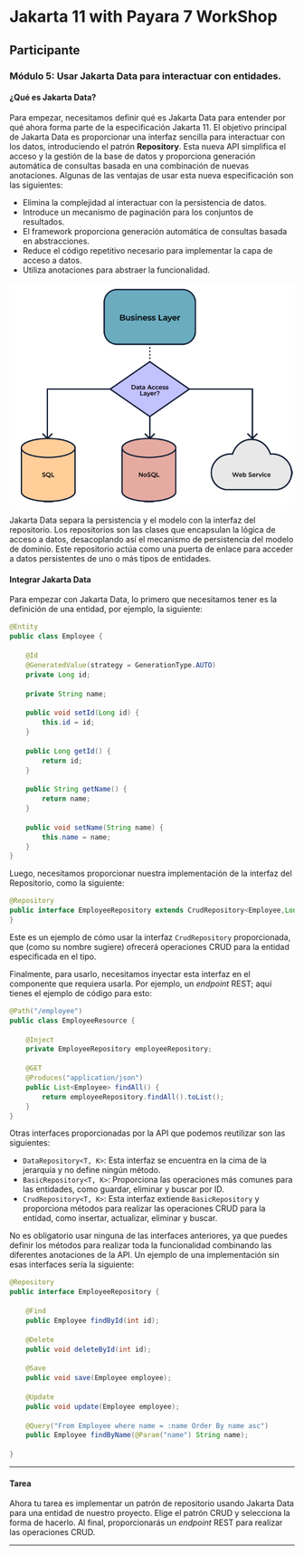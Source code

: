 # Jakarta 11 with Payara 7 WorkShop

## Participante

### **Módulo 5: Usar Jakarta Data para interactuar con entidades.**

#### ¿Qué es Jakarta Data?

Para empezar, necesitamos definir qué es Jakarta Data para entender por qué ahora forma parte de la especificación Jakarta 11. El objetivo principal de Jakarta Data es proporcionar una interfaz sencilla para interactuar con los datos, introduciendo el patrón **Repository**. Esta nueva API simplifica el acceso y la gestión de la base de datos y proporciona generación automática de consultas basada en una combinación de nuevas anotaciones. Algunas de las ventajas de usar esta nueva especificación son las siguientes:

- Elimina la complejidad al interactuar con la persistencia de datos.
- Introduce un mecanismo de paginación para los conjuntos de resultados.
- El framework proporciona generación automática de consultas basada en abstracciones.
- Reduce el código repetitivo necesario para implementar la capa de acceso a datos.
- Utiliza anotaciones para abstraer la funcionalidad.

![Repository Pattern](img/repositoryPattern.png)

Jakarta Data separa la persistencia y el modelo con la interfaz del repositorio. Los repositorios son las clases que encapsulan la lógica de acceso a datos, desacoplando así el mecanismo de persistencia del modelo de dominio. Este repositorio actúa como una puerta de enlace para acceder a datos persistentes de uno o más tipos de entidades.

#### Integrar Jakarta Data

Para empezar con Jakarta Data, lo primero que necesitamos tener es la definición de una entidad, por ejemplo, la siguiente:

```java
@Entity
public class Employee {

    @Id
    @GeneratedValue(strategy = GenerationType.AUTO)
    private Long id;

    private String name;

    public void setId(Long id) {
        this.id = id;
    }

    public Long getId() {
        return id;
    }

    public String getName() {
        return name;
    }

    public void setName(String name) {
        this.name = name;
    }
}
```

Luego, necesitamos proporcionar nuestra implementación de la interfaz del Repositorio, como la siguiente:

```java
@Repository
public interface EmployeeRepository extends CrudRepository<Employee,Long> {
}
```

Este es un ejemplo de cómo usar la interfaz `CrudRepository` proporcionada, que (como su nombre sugiere) ofrecerá operaciones CRUD para la entidad especificada en el tipo.

Finalmente, para usarlo, necesitamos inyectar esta interfaz en el componente que requiera usarla. Por ejemplo, un *endpoint* REST; aquí tienes el ejemplo de código para esto:

```java
@Path("/employee")
public class EmployeeResource {

    @Inject
    private EmployeeRepository employeeRepository;

    @GET
    @Produces("application/json")
    public List<Employee> findAll() {
        return employeeRepository.findAll().toList();
    }
}
```

Otras interfaces proporcionadas por la API que podemos reutilizar son las siguientes:

- `DataRepository<T, K>`: Esta interfaz se encuentra en la cima de la jerarquía y no define ningún método.
- `BasicRepository<T, K>`: Proporciona las operaciones más comunes para las entidades, como guardar, eliminar y buscar por ID.
- `CrudRepository<T, K>`: Esta interfaz extiende `BasicRepository` y proporciona métodos para realizar las operaciones CRUD para la entidad, como insertar, actualizar, eliminar y buscar.

No es obligatorio usar ninguna de las interfaces anteriores, ya que puedes definir los métodos para realizar toda la funcionalidad combinando las diferentes anotaciones de la API. Un ejemplo de una implementación sin esas interfaces sería la siguiente:

```java
@Repository
public interface EmployeeRepository {

    @Find
    public Employee findById(int id);

    @Delete
    public void deleteById(int id);

    @Save
    public void save(Employee employee);

    @Update
    public void update(Employee employee);

    @Query("From Employee where name = :name Order By name asc")
    public Employee findByName(@Param("name") String name);

}
```

-----

#### **Tarea**

Ahora tu tarea es implementar un patrón de repositorio usando Jakarta Data para una entidad de nuestro proyecto. Elige el patrón CRUD y selecciona la forma de hacerlo. Al final, proporcionarás un *endpoint* REST para realizar las operaciones CRUD.

-----